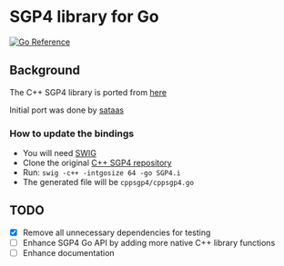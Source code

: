 # SGP4 library for Go

[![Go Reference](https://pkg.go.dev/badge/github.com/SharkEzz/sgp4.svg)](https://pkg.go.dev/github.com/SharkEzz/sgp4)

## Background

The C++ SGP4 library is ported from [here](https://github.com/dnwrnr/sgp4)

Initial port was done by [sataas](https://github.com/akhenakh/sataas)

### How to update the bindings

- You will need [SWIG](http://www.swig.org)
- Clone the original [C++ SGP4 repository](https://github.com/dnwrnr/sgp4/tree/master/libsgp4)
- Run: `swig -c++ -intgosize 64 -go SGP4.i`
- The generated file will be `cppsgp4/cppsgp4.go`

## TODO

- [x] Remove all unnecessary dependencies for testing
- [ ] Enhance SGP4 Go API by adding more native C++ library functions
- [ ] Enhance documentation
